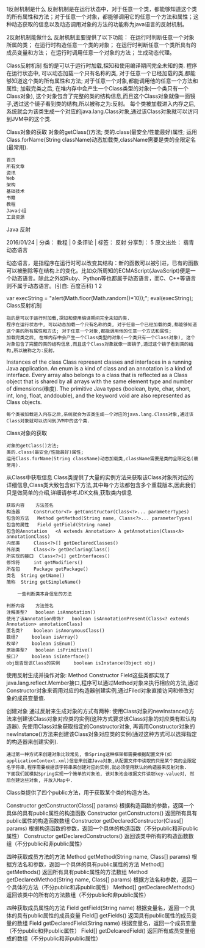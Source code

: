 1反射机制是什么
    反射机制是在运行状态中，对于任意一个类，都能够知道这个类的所有属性和方法；对于任意一个对象，都能够调用它的任意一个方法和属性；这种动态获取的信息以及动态调用对象的方法的功能称为java语言的反射机制。

2反射机制能做什么
    反射机制主要提供了以下功能：
        在运行时判断任意一个对象所属的类；
        在运行时构造任意一个类的对象；
        在运行时判断任意一个类所具有的成员变量和方法；
        在运行时调用任意一个对象的方法；
        生成动态代理。

Class反射机制
    指的是可以于运行时加载,探知和使用编译期间完全未知的类.
    程序在运行状态中, 可以动态加载一个只有名称的类, 对于任意一个已经加载的类,都能够知道这个类的所有属性和方法; 对于任意一个对象,都能调用他的任意一个方法和属性;
    加载完类之后, 在堆内存中会产生一个Class类型的对象(一个类只有一个Class对象), 这个对象包含了完整的类的结构信息,而且这个Class对象就像一面镜子,透过这个镜子看到类的结构,所以被称之为:反射。
    每个类被加载进入内存之后,系统就会为该类生成一个对应的java.lang.Class对象,通过该Class对象就可以访问到JVM中的这个类.

Class对象的获取
    对象的getClass()方法;
    类的.class(最安全/性能最好)属性;
    运用Class.forName(String className)动态加载类,className需要是类的全限定名(最常用).



    首页
    所有文章
    资讯
    Web
    架构
    基础技术
    书籍
    教程
    Java小组
    工具资源

Java 反射

2016/01/24 | 分类： 教程 | 0 条评论 | 标签： 反射
分享到：
5
原文出处： 翡青
动态语言

动态语言，是指程序在运行时可以改变其结构：新的函数可以被引进，已有的函数可以被删除等在结构上的变化。比如众所周知的ECMAScript(JavaScript)便是一个动态语言。除此之外如Ruby、Python等也都属于动态语言，而C、C++等语言则不属于动态语言。(引自: 百度百科)
1
2

var execString = "alert(Math.floor(Math.random()*10));";
eval(execString);
Class反射机制

    指的是可以于运行时加载,探知和使用编译期间完全未知的类.
    程序在运行状态中, 可以动态加载一个只有名称的类, 对于任意一个已经加载的类,都能够知道这个类的所有属性和方法; 对于任意一个对象,都能调用他的任意一个方法和属性;
    加载完类之后, 在堆内存中会产生一个Class类型的对象(一个类只有一个Class对象), 这个对象包含了完整的类的结构信息,而且这个Class对象就像一面镜子,透过这个镜子看到类的结构,所以被称之为:反射。

Instances of the class Class represent classes and interfaces in a running Java application. An enum is a kind of class and an annotation is a kind of interface. Every array also belongs to a class that is reflected as a Class object that is shared by all arrays with the same element type and number of dimensions(维度). The primitive Java types (boolean, byte, char, short, int, long, float, anddouble), and the keyword void are also represented as Class objects.



    每个类被加载进入内存之后,系统就会为该类生成一个对应的java.lang.Class对象,通过该Class对象就可以访问到JVM中的这个类.

Class对象的获取

    对象的getClass()方法;
    类的.class(最安全/性能最好)属性;
    运用Class.forName(String className)动态加载类,className需要是类的全限定名(最常用).

从Class中获取信息
    Class类提供了大量的实例方法来获取该Class对象所对应的详细信息,Class类大致包含如下方法,其中每个方法都包含多个重载版本,因此我们只是做简单的介绍,详细请参考JDK文档,获取类内信息

    获取内容 	方法签名
    构造器 	Constructor<T> getConstructor(Class<?>... parameterTypes)
    包含的方法 	Method getMethod(String name, Class<?>... parameterTypes)
    包含的属性 	Field getField(String name)
    包含的Annotation 	<A extends Annotation> A getAnnotation(Class<A> annotationClass)
    内部类 	Class<?>[] getDeclaredClasses()
    外部类 	Class<?> getDeclaringClass()
    所实现的接口 	Class<?>[] getInterfaces()
    修饰符 	int getModifiers()
    所在包 	Package getPackage()
    类名 	String getName()
    简称 	String getSimpleName()

        一些判断类本身信息的方法

    判断内容 	方法签名
    注解类型? 	boolean isAnnotation()
    使用了该Annotation修饰? 	boolean isAnnotationPresent(Class<? extends Annotation> annotationClass)
    匿名类? 	boolean isAnonymousClass()
    数组? 	boolean isArray()
    枚举? 	boolean isEnum()
    原始类型? 	boolean isPrimitive()
    接口? 	boolean isInterface()
    obj是否是该Class的实例 	boolean isInstance(Object obj)

使用反射生成并操作对象:
    Method Constructor Field这些类都实现了java.lang.reflect.Member接口,程序可以通过Method对象来执行相应的方法,通过Constructor对象来调用对应的构造器创建实例,通过Filed对象直接访问和修改对象的成员变量值.

创建对象
    通过反射来生成对象的方式有两种:
    使用Class对象的newInstance()方法来创建该Class对象对应类的实例(这种方式要求该Class对象的对应类有默认构造器).
    先使用Class对象获取指定的Constructor对象, 再调用Constructor对象的newInstance()方法来创建该Class对象对应类的实例(通过这种方式可以选择指定的构造器来创建实例).

    通过第一种方式来创建对象比较常见, 像Spring这种框架都需要根据配置文件(如applicationContext.xml)信息来创建Java对象,从配置文件中读取的只是某个类的全限定名字符串,程序需要根据该字符串来创建对应的实例,就必须使用默认的构造器来反射对象.
    下面我们就模拟Spring实现一个简单的对象池, 该对象池会根据文件读取key-value对, 然后创建这些对象, 并放入Map中.

Class类提供了四个public方法，用于获取某个类的构造方法。

 Constructor getConstructor(Class[] params)     根据构造函数的参数，返回一个具体的具有public属性的构造函数
 Constructor getConstructors()     返回所有具有public属性的构造函数数组
 Constructor getDeclaredConstructor(Class[] params)     根据构造函数的参数，返回一个具体的构造函数（不分public和非public属性）
 Constructor getDeclaredConstructors()    返回该类中所有的构造函数数组（不分public和非public属性）

 四种获取成员方法的方法
 Method getMethod(String name, Class[] params)    根据方法名和参数，返回一个具体的具有public属性的方法
 Method[] getMethods()    返回所有具有public属性的方法数组
 Method getDeclaredMethod(String name, Class[] params)    根据方法名和参数，返回一个具体的方法（不分public和非public属性）
 Method[] getDeclaredMethods()    返回该类中的所有的方法数组（不分public和非public属性）

 四种获取成员属性的方法
 Field getField(String name)    根据变量名，返回一个具体的具有public属性的成员变量
 Field[] getFields()    返回具有public属性的成员变量的数组
 Field getDeclaredField(String name)    根据变量名，返回一个成员变量（不分public和非public属性）
 Field[] getDelcaredField()    返回所有成员变量组成的数组（不分public和非public属性）